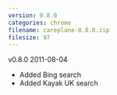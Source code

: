```yaml
---
version: 0.8.0
categories: chrome
filename: careplane-0.8.0.zip
filesize: 97
---
```

v0.8.0 2011-08-04
  * Added Bing search
  * Added Kayak UK search


